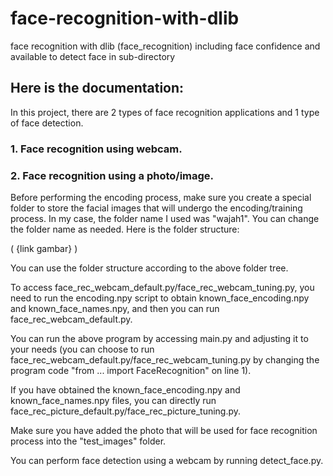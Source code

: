 # face-recognition-with-dlib
face recognition with dlib (face_recognition) including face confidence and available to detect face in sub-directory

## Here is the documentation:

In this project, there are 2 types of face recognition applications and 1 type of face detection.

### 1. Face recognition using webcam.
### 2. Face recognition using a photo/image.

Before performing the encoding process, make sure you create a special folder to store the facial images that will undergo the encoding/training process. In my case, the folder name I used was "wajah1". You can change the folder name as needed. Here is the folder structure:

( {link gambar} )

You can use the folder structure according to the above folder tree.

To access face_rec_webcam_default.py/face_rec_webcam_tuning.py, you need to run the encoding.npy script to obtain known_face_encoding.npy and known_face_names.npy, and then you can run face_rec_webcam_default.py.

You can run the above program by accessing main.py and adjusting it to your needs (you can choose to run face_rec_webcam_default.py/face_rec_webcam_tuning.py by changing the program code "from ... import FaceRecognition" on line 1).

If you have obtained the known_face_encoding.npy and known_face_names.npy files, you can directly run face_rec_picture_default.py/face_rec_picture_tuning.py.

Make sure you have added the photo that will be used for face recognition process into the "test_images" folder.

You can perform face detection using a webcam by running detect_face.py.
